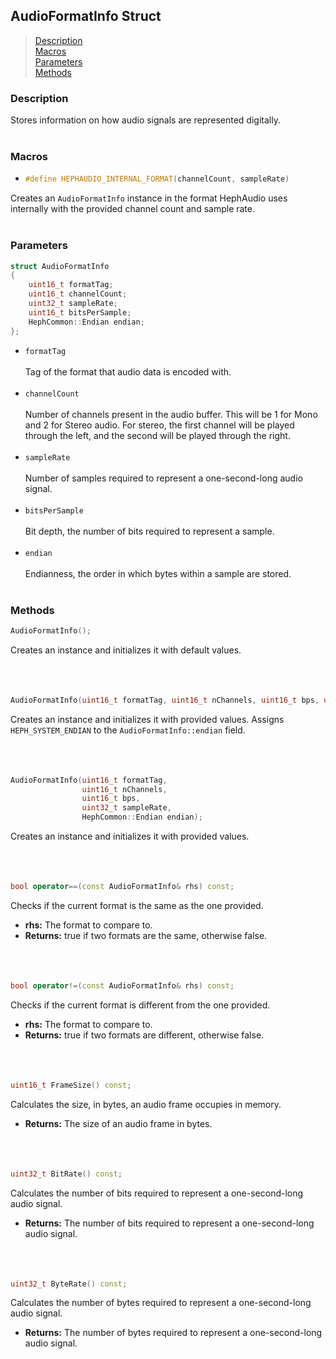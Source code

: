 ## AudioFormatInfo Struct

> [Description](#description)<br>
[Macros](#macros)<br>
[Parameters](#parameters)<br>
[Methods](#methods)

### Description
Stores information on how audio signals are represented digitally.
<br><br>

### Macros
- ```c++
  #define HEPHAUDIO_INTERNAL_FORMAT(channelCount, sampleRate)
  ```
Creates an ``AudioFormatInfo`` instance in the format HephAudio uses internally with the provided channel count and sample rate.
<br><br>

### Parameters
```c++
struct AudioFormatInfo
{
    uint16_t formatTag;
    uint16_t channelCount;
    uint32_t sampleRate;
    uint16_t bitsPerSample;
    HephCommon::Endian endian;
};
```

- ``formatTag``
<br><br>
Tag of the format that audio data is encoded with.
<br><br>
- ``channelCount``
<br><br>
Number of channels present in the audio buffer. This will be 1 for Mono and 2 for Stereo audio. For stereo, the first channel will be played through the left, and the second will be played through the right.
<br><br>
- ``sampleRate``
<br><br>
Number of samples required to represent a one-second-long audio signal.
<br><br>
- ``bitsPerSample``
<br><br>
Bit depth, the number of bits required to represent a sample.
<br><br>
- ``endian``
<br><br>
Endianness, the order in which bytes within a sample are stored.
<br><br>

### Methods
```c++
AudioFormatInfo();
```
Creates an instance and initializes it with default values.
<br><br><br><br>
```c++
AudioFormatInfo(uint16_t formatTag, uint16_t nChannels, uint16_t bps, uint32_t sampleRate);
```
Creates an instance and initializes it with provided values. Assigns ``HEPH_SYSTEM_ENDIAN`` to the ``AudioFormatInfo::endian`` field.
<br><br><br><br>
```c++
AudioFormatInfo(uint16_t formatTag,
                uint16_t nChannels,
                uint16_t bps,
                uint32_t sampleRate,
                HephCommon::Endian endian);
```
Creates an instance and initializes it with provided values.
<br><br><br><br>
```c++
bool operator==(const AudioFormatInfo& rhs) const;
```
Checks if the current format is the same as the one provided.
- **rhs:** The format to compare to.
- **Returns:** true if two formats are the same, otherwise false.
<br><br><br><br>
```c++
bool operator!=(const AudioFormatInfo& rhs) const;
```
Checks if the current format is different from the one provided.
- **rhs:** The format to compare to.
- **Returns:** true if two formats are different, otherwise false.
<br><br><br><br>
```c++
uint16_t FrameSize() const;
```
Calculates the size, in bytes, an audio frame occupies in memory.
- **Returns:** The size of an audio frame in bytes.
<br><br><br><br>
```c++
uint32_t BitRate() const;
```
Calculates the number of bits required to represent a one-second-long audio signal.
- **Returns:** The number of bits required to represent a one-second-long audio signal.
<br><br><br><br>
```c++
uint32_t ByteRate() const;
```
Calculates the number of bytes required to represent a one-second-long audio signal.
- **Returns:** The number of bytes required to represent a one-second-long audio signal.
